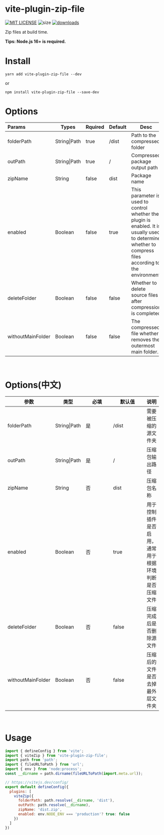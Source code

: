 # vite-plugin-zip-file

[![MIT LICENSE](https://img.shields.io/badge/LICENSE-MIT-green)](./LICENSE)
 ![size](https://img.shields.io/bundlephobia/min/vite-plugin-zip-file)
[![downloads](https://img.shields.io/npm/dw/vite-plugin-zip-file)](https://www.npmjs.com/package/vite-plugin-zip-file)

Zip files at build time.

**Tips: Node.js 16+ is required.**

# Install

```
yarn add vite-plugin-zip-file --dev
```

or

```
npm install vite-plugin-zip-file --save-dev
```

# Options


| Params            | Types        | Rquired | Default | Desc                                                         |
| :---------------- | ------------ | ------- | ------- | ------------------------------------------------------------ |
| folderPath        | String\|Path | true    | /dist   | Path to the compressed folder                                |
| outPath           | String\|Path | true    | /       | Compressed package output path                               |
| zipName           | String       | false   | dist    | Package name                                                 |
| enabled           | Boolean      | false   | true    | This parameter is used to control whether the plugin is enabled. It is usually used to determine whether to compress files according to the environment |
| deleteFolder      | Boolean      | false   | false   | Whether to delete source files after compression is completed |
| withoutMainFolder | Boolean      | false   | false   | The compressed file whether removes the outermost main folder. |

<br />

# Options(中文)

<table>
  <thead>
    <tr>
      <th>参数</th>
      <th>类型</th>
      <th width="75">必填</th>
      <th width="95">默认值</th>
      <th>说明</th>
    </tr>
  </thead>
  <tbody>
    <tr>
      <td>folderPath</td>
      <td>String|Path</td>
      <td>是</td>
      <td>/dist</td>
      <td>需要被压缩的源文件夹</td>
    </tr>
    <tr>
      <td>outPath</td>
      <td>String|Path</td>
      <td>是</td>
      <td>/</td>
      <td>压缩包输出路径</td>
    </tr>
    <tr>
      <td>zipName</td>
      <td>String</td>
      <td>否</td>
      <td>dist</td>
      <td>压缩包名称</td>
    </tr>
    <tr>
      <td>enabled</td>
      <td>Boolean</td>
      <td>否</td>
      <td>true</td>
      <td>用于控制插件是否启用， 通常用于根据环境判断是否压缩文件</td>
    </tr>
    <tr>
      <td>deleteFolder</td>
      <td>Boolean</td>
      <td>否</td>
      <td>false</td>
      <td>压缩完成后是否删除源文件</td>
    </tr>
    <tr>
      <td>withoutMainFolder</td>
      <td>Boolean</td>
      <td>否</td>
      <td>false</td>
      <td>压缩后的文件是否去掉最外层文件夹</td>
    </tr>
  </tbody>
</table>

<br />

# Usage

```javascript
import { defineConfig } from 'vite';
import { viteZip } from 'vite-plugin-zip-file';
import path from 'path';
import { fileURLToPath } from 'url';
import { env } from 'node:process';
const __dirname = path.dirname(fileURLToPath(import.meta.url));

// https://vitejs.dev/config/
export default defineConfig({
  plugins: [
    viteZip({
      folderPath: path.resolve(__dirname, 'dist'),
      outPath: path.resolve(__dirname),
      zipName: 'dist.zip',
      enabled: env.NODE_ENV === 'production'? true: false
    })
  ]
})
```